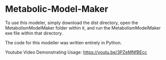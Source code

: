 # Metabolic-Model-Maker

To use this modeler, simply download the dist directory, open the MetabolismModelMaker folder within it, 
and run the MetabolismModelMaker exe file within that directory.

The code for this modeller was written entirely in Python.

Youtube Video Demonstrating Usage: https://youtu.be/3PZeMNfBEcc
